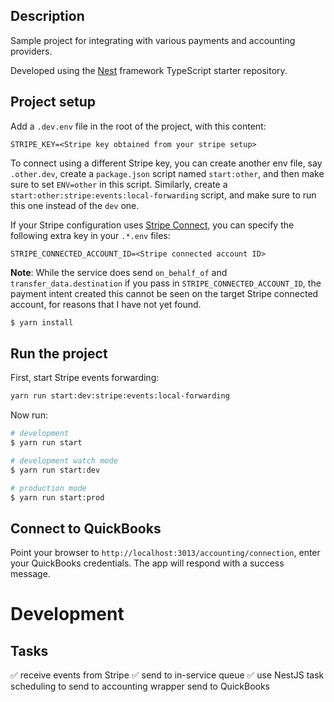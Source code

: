 ## Description

Sample project for integrating with various payments and accounting providers.

Developed using the [Nest](https://github.com/nestjs/nest) framework TypeScript starter repository.

## Project setup

Add a `.dev.env` file in the root of the project, with this content:

```env
STRIPE_KEY=<Stripe key obtained from your stripe setup>
```

To connect using a different Stripe key, you can create another env file, say `.other.dev`, create a `package.json` script named `start:other`, and then make sure to set `ENV=other` in this script.  Similarly, create a `start:other:stripe:events:local-forwarding` script, and make sure to run this one instead of the `dev` one.

If your Stripe configuration uses [Stripe Connect](https://docs.stripe.com/connect), you can specify the following extra key in your `.*.env` files:

```env
STRIPE_CONNECTED_ACCOUNT_ID=<Stripe connected account ID>
```

**Note**: While the service does send `on_behalf_of` and `transfer_data.destination` if you pass in `STRIPE_CONNECTED_ACCOUNT_ID`, the payment intent created this cannot be seen on the target Stripe connected account, for reasons that I have not yet found.

```bash
$ yarn install
```

## Run the project

First, start Stripe events forwarding:

```bash
yarn run start:dev:stripe:events:local-forwarding
```

Now run:

```bash
# development
$ yarn run start

# development watch mode
$ yarn run start:dev

# production mode
$ yarn run start:prod
```

## Connect to QuickBooks

Point your browser to `http://localhost:3013/accounting/connection`, enter your QuickBooks credentials.  The app will respond with a success message.


# Development

## Tasks

✅ receive events from Stripe
✅ send to in-service queue
✅ use NestJS task scheduling to send to accounting wrapper
send to QuickBooks

